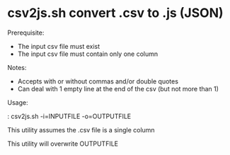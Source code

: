 # csv2js.sh convert .csv to .js (JSON)

Prerequisite:
 - The input csv file must exist
 - The input csv file must contain only one column

Notes:
 - Accepts with or without commas and/or double quotes
 - Can deal with 1 empty line at the end of the csv (but not more than 1)

Usage:

: csv2js.sh -i=INPUTFILE -o=OUTPUTFILE

This utility assumes the .csv file is a single column

This utility will overwrite OUTPUTFILE
